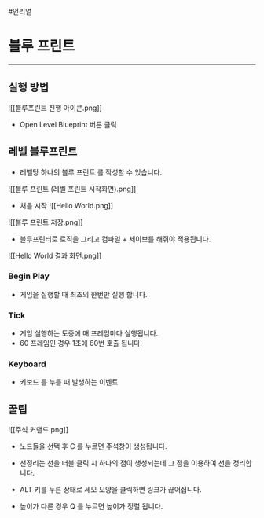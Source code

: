 #언리얼
# 블루 프린트

---
## 실행 방법

![[블루프린트 진행 아이콘.png]]

- Open Level Blueprint 버튼 클릭


## 레벨 블루프린트

- 레벨당 하나의 블루 프린트 를 작성할 수 있습니다.

![[블루 프린트 (레벨 프린트 시작화면).png]]

- 처음 시작
![[Hello World.png]]

![[블루 프린트 저장.png]]

- 블루프린터로 로직을 그리고 컴파일 + 세이브를 해줘야 적용됩니다.

![[Hello World 결과 화면.png]]

### Begin Play

- 게임을 실행할 때 최초의 한번만 실행 합니다.

### Tick

- 게임 실행하는 도중에 매 프레임마다 실행됩니다. 
- 60 프레임인 경우 1초에 60번 호출 됩니다.

### Keyboard

- 키보드 를 누를 때 발생하는 이벤트


## 꿀팁

![[주석 커맨드.png]]

- 노드들을 선택 후 C 를 누르면 주석창이 생성됩니다.

- 선정리는 선을 더블 클릭 시 하나의 점이 생성되는데 그 점을 이용하여 선을 정리합니다.

- ALT 키를 누른 상태로 세모 모양을 클릭하면 링크가 끊어집니다.

- 높이가 다른 경우 Q 를 누르면 높이가 정렬 됩니다.